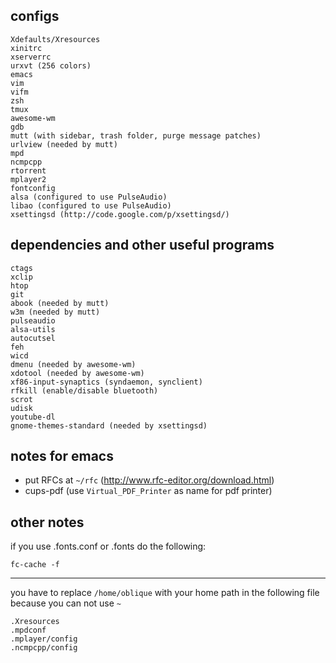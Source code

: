 ## configs
    Xdefaults/Xresources
    xinitrc
    xserverrc
    urxvt (256 colors)
    emacs
    vim
    vifm
    zsh
    tmux
    awesome-wm
    gdb
    mutt (with sidebar, trash folder, purge message patches)
    urlview (needed by mutt)
    mpd
    ncmpcpp
    rtorrent
    mplayer2
    fontconfig
    alsa (configured to use PulseAudio)
    libao (configured to use PulseAudio)
    xsettingsd (http://code.google.com/p/xsettingsd/)


## dependencies and other useful programs
    ctags
    xclip
    htop
    git
    abook (needed by mutt)
    w3m (needed by mutt)
    pulseaudio
    alsa-utils
    autocutsel
    feh
    wicd
    dmenu (needed by awesome-wm)
    xdotool (needed by awesome-wm)
    xf86-input-synaptics (syndaemon, synclient)
    rfkill (enable/disable bluetooth)
    scrot
    udisk
    youtube-dl
    gnome-themes-standard (needed by xsettingsd)


## notes for emacs
* put RFCs at `~/rfc` (http://www.rfc-editor.org/download.html)
* cups-pdf (use `Virtual_PDF_Printer` as name for pdf printer)


## other notes
if you use .fonts.conf or .fonts do the following:

    fc-cache -f

- - -

you have to replace `/home/oblique` with your home path in the
following file because you can not use `~`

    .Xresources
    .mpdconf
    .mplayer/config
    .ncmpcpp/config